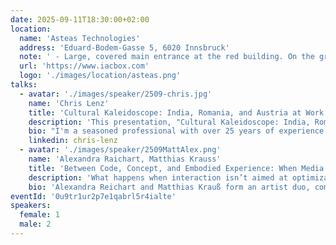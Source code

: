 ```yaml
---
date: 2025-09-11T18:30:00+02:00
location:
  name: 'Asteas Technologies'
  address: 'Eduard-Bodem-Gasse 5, 6020 Innsbruck'
  note: ' - Large, covered main entrance at the red building. On the ground floor, straight ahead to Seminarraum 2'
  url: 'https://www.iacbox.com'
  logo: './images/location/asteas.png'
talks:
  - avatar: './images/speaker/2509-chris.jpg'
    name: 'Chris Lenz'
    title: 'Cultural Kaleidoscope: India, Romania, and Austria at Work!'
    description: 'This presentation, "Cultural Kaleidoscope: India, Romania, and Austria at Work!", explores how the distinct work cultures of these three nations shape communication, collaboration, and team dynamics. We''ll examine key cultural differences to provide practical insights for building effective multinational teams and leveraging diversity as a strength in a globalized workplace.'
    bio: "I'm a seasoned professional with over 25 years of experience in software architecture and development, with a proven track record in demanding fields like the finance and routing (network) sectors. I'm a polyglot developer fluent in Go, Java, TypeScript, Python, and Shell, with a clear preference for the reliability of strongly typed languages. For the past four years, I've applied this technical expertise in an engineering management role, guiding teams to build robust and scalable software."
    linkedin: chris-lenz
  - avatar: './images/speaker/2509MattAlex.png'
    name: 'Alexandra Raichart, Matthias Krauss'
    title: 'Between Code, Concept, and Embodied Experience: When Media Art Becomes a Laboratory'
    description: 'What happens when interaction isn’t aimed at optimization or problem-solving – but at irritation, questioning, and experimentation? In this talk, we offer insights into our collaborative work at the intersection of media art, interaction design, and technology. As media artists and an engineer/UX designer, we work on collaborative projects where we transform bodies, space, and code into performative interfaces, endlessly working machines, and large-scale spatial installations. We demonstrate how speculative practices from the arts can inspire us to rethink alternative forms of technology use and interaction – beyond functional systems, KPIs, and clearly defined use cases.'
    bio: 'Alexandra Reichart and Matthias Krauß form an artist duo, combining their diverse expertise to craft innovative artworks that merge technology, craft-based skills and performance elements. Their collaborative practice transcends traditional artistic boundaries, creating immersive installations that invite viewers to rethink their perceptions of art, technology, and interaction. Their artistic focus is on Interactive Media Installations - utilizing their deep knowledge of computer graphics and new media, their installations create dynamic, immersive environments that actively engage audiences. The duo experiments with the interplay between materials like latex and advanced technologies, generating unique forms and textures that challenge traditional artistic mediums. Their work delves into themes of human interaction, metamorphosis, autonomy, and control, offering a rich, thought-provoking commentary on the complexities of the modern human experience.'
eventId: '0u9tr1ur2p7e1qabrl5r4ialte'
speakers:
  female: 1
  male: 2
---
```

